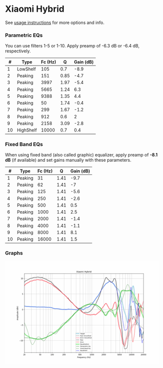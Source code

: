 # Xiaomi Hybrid
See [usage instructions](https://github.com/jaakkopasanen/AutoEq#usage) for more options and info.

### Parametric EQs
You can use filters 1-5 or 1-10. Apply preamp of -6.3 dB or -6.4 dB, respectively.

|   # | Type      |   Fc (Hz) |    Q |   Gain (dB) |
|-----|-----------|-----------|------|-------------|
|   1 | LowShelf  |       105 | 0.7  |        -8.9 |
|   2 | Peaking   |       151 | 0.85 |        -4.7 |
|   3 | Peaking   |      3997 | 1.97 |        -5.4 |
|   4 | Peaking   |      5665 | 1.24 |         6.3 |
|   5 | Peaking   |      9388 | 1.35 |         4.4 |
|   6 | Peaking   |        50 | 1.74 |        -0.4 |
|   7 | Peaking   |       299 | 1.67 |        -1.2 |
|   8 | Peaking   |       912 | 0.6  |         2   |
|   9 | Peaking   |      2158 | 3.09 |        -2.8 |
|  10 | HighShelf |     10000 | 0.7  |         0.4 |

### Fixed Band EQs
When using fixed band (also called graphic) equalizer, apply preamp of **-8.1 dB** (if available) and set gains manually with these parameters.

|   # | Type    |   Fc (Hz) |    Q |   Gain (dB) |
|-----|---------|-----------|------|-------------|
|   1 | Peaking |        31 | 1.41 |        -9.7 |
|   2 | Peaking |        62 | 1.41 |        -7   |
|   3 | Peaking |       125 | 1.41 |        -5.6 |
|   4 | Peaking |       250 | 1.41 |        -2.6 |
|   5 | Peaking |       500 | 1.41 |         0.5 |
|   6 | Peaking |      1000 | 1.41 |         2.5 |
|   7 | Peaking |      2000 | 1.41 |        -1.4 |
|   8 | Peaking |      4000 | 1.41 |        -1.1 |
|   9 | Peaking |      8000 | 1.41 |         8.1 |
|  10 | Peaking |     16000 | 1.41 |         1.5 |

### Graphs
![](./Xiaomi%20Hybrid.png)
